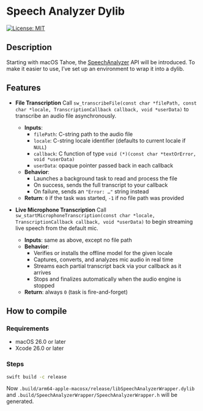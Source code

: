 # Speech Analyzer Dylib

[![License: MIT](https://img.shields.io/badge/License-MIT-brightgreen?style=flat-square)](/LICENSE)

## Description

Starting with macOS Tahoe, the [SpeechAnalyzer](https://developer.apple.com/documentation/speech/speechanalyzer) API will be introduced. To make it easier to use, I’ve set up an environment to wrap it into a dylib.

## Features

- **File Transcription**
  Call `sw_transcribeFile(const char *filePath, const char *locale, TranscriptionCallback callback, void *userData)` to transcribe an audio file asynchronously.
  - **Inputs**:
    - `filePath`: C-string path to the audio file
    - `locale`: C-string locale identifier (defaults to current locale if `NULL`)
    - `callback`: C function of type `void (*)(const char *textOrError, void *userData)`
    - `userData`: opaque pointer passed back in each callback
  - **Behavior**:
    - Launches a background task to read and process the file
    - On success, sends the full transcript to your callback
    - On failure, sends an `"Error: …"` string instead
  - **Return**: `0` if the task was started, `-1` if no file path was provided

- **Live Microphone Transcription**
  Call `sw_startMicrophoneTranscription(const char *locale, TranscriptionCallback callback, void *userData)` to begin streaming live speech from the default mic.
  - **Inputs**: same as above, except no file path
  - **Behavior**:
    - Verifies or installs the offline model for the given locale
    - Captures, converts, and analyzes mic audio in real time
    - Streams each partial transcript back via your callback as it arrives
    - Stops and finalizes automatically when the audio engine is stopped
  - **Return**: always `0` (task is fire-and-forget)

## How to compile

### Requirements

- macOS 26.0 or later
- Xcode 26.0 or later

### Steps

```sh
swift build -c release
```

Now `.build/arm64-apple-macosx/release/libSpeechAnalyzerWrapper.dylib` and `.build/SpeechAnalyzerWrapper/SpeechAnalyzerWrapper.h` will be generated.
